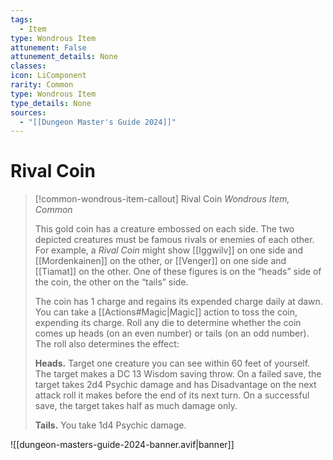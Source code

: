 ```yaml
---
tags:
  - Item
type: Wondrous Item
attunement: False
attunement_details: None
classes:
icon: LiComponent
rarity: Common
type: Wondrous Item
type_details: None
sources: 
  - "[[Dungeon Master's Guide 2024]]"
---
```

# Rival Coin
>[!common-wondrous-item-callout] Rival Coin
>_Wondrous Item, Common_
>
>This gold coin has a creature embossed on each side. The two depicted creatures must be famous rivals or enemies of each other. For example, a _Rival Coin_ might show [[Iggwilv]] on one side and [[Mordenkainen]] on the other, or [[Venger]] on one side and [[Tiamat]] on the other. One of these figures is on the “heads” side of the coin, the other on the “tails” side.
>
>The coin has 1 charge and regains its expended charge daily at dawn. You can take a [[Actions#Magic\|Magic]] action to toss the coin, expending its charge. Roll any die to determine whether the coin comes up heads (on an even number) or tails (on an odd number). The roll also determines the effect:
>
>**Heads.** Target one creature you can see within 60 feet of yourself. The target makes a DC 13 Wisdom saving throw. On a failed save, the target takes 2d4 Psychic damage and has Disadvantage on the next attack roll it makes before the end of its next turn. On a successful save, the target takes half as much damage only.
>
>**Tails.** You take 1d4 Psychic damage.
>


![[dungeon-masters-guide-2024-banner.avif|banner]]